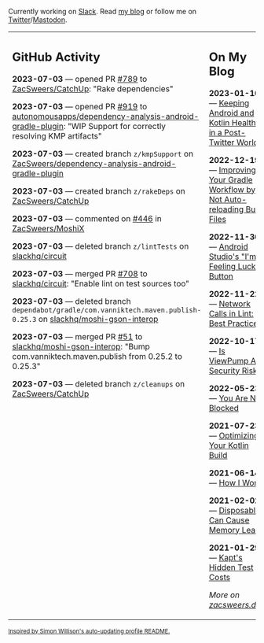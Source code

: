 Currently working on [Slack](https://slack.com/). Read [my blog](https://zacsweers.dev/) or follow me on [Twitter](https://twitter.com/ZacSweers)/[Mastodon](https://hachyderm.io/@ZacSweers).

<table><tr><td valign="top" width="60%">

## GitHub Activity
<!-- githubActivity starts -->
**2023-07-03** — opened PR [#789](https://github.com/ZacSweers/CatchUp/pull/789) to [ZacSweers/CatchUp](https://github.com/ZacSweers/CatchUp): "Rake dependencies"

**2023-07-03** — opened PR [#919](https://github.com/autonomousapps/dependency-analysis-android-gradle-plugin/pull/919) to [autonomousapps/dependency-analysis-android-gradle-plugin](https://github.com/autonomousapps/dependency-analysis-android-gradle-plugin): "WIP Support for correctly resolving KMP artifacts"

**2023-07-03** — created branch `z/kmpSupport` on [ZacSweers/dependency-analysis-android-gradle-plugin](https://github.com/ZacSweers/dependency-analysis-android-gradle-plugin)

**2023-07-03** — created branch `z/rakeDeps` on [ZacSweers/CatchUp](https://github.com/ZacSweers/CatchUp)

**2023-07-03** — commented on [#446](https://github.com/ZacSweers/MoshiX/issues/446#issuecomment-1618903785) in [ZacSweers/MoshiX](https://github.com/ZacSweers/MoshiX)

**2023-07-03** — deleted branch `z/lintTests` on [slackhq/circuit](https://github.com/slackhq/circuit)

**2023-07-03** — merged PR [#708](https://github.com/slackhq/circuit/pull/708) to [slackhq/circuit](https://github.com/slackhq/circuit): "Enable lint on test sources too"

**2023-07-03** — deleted branch `dependabot/gradle/com.vanniktech.maven.publish-0.25.3` on [slackhq/moshi-gson-interop](https://github.com/slackhq/moshi-gson-interop)

**2023-07-03** — merged PR [#51](https://github.com/slackhq/moshi-gson-interop/pull/51) to [slackhq/moshi-gson-interop](https://github.com/slackhq/moshi-gson-interop): "Bump com.vanniktech.maven.publish from 0.25.2 to 0.25.3"

**2023-07-03** — deleted branch `z/cleanups` on [ZacSweers/CatchUp](https://github.com/ZacSweers/CatchUp)
<!-- githubActivity ends -->
</td><td valign="top" width="40%">

## On My Blog
<!-- blog starts -->
**2023-01-10** — [Keeping Android and Kotlin Healthy in a Post-Twitter World](https://www.zacsweers.dev/keeping-android-healthy/)

**2022-12-19** — [Improving Your Gradle Workflow by Not Auto-reloading Build Files](https://www.zacsweers.dev/improving-your-workflow-by-not-auto-reloading-build-files/)

**2022-11-30** — [Android Studio's "I'm Feeling Lucky" Button](https://www.zacsweers.dev/android-studios-im-feeling-lucky-button/)

**2022-11-22** — [Network Calls in Lint: Best Practices](https://www.zacsweers.dev/network-calls-in-lint-best-practices/)

**2022-10-17** — [Is ViewPump A Security Risk?](https://www.zacsweers.dev/is-viewpump-a-security-risk/)

**2022-05-23** — [You Are Not Blocked](https://www.zacsweers.dev/you-are-not-blocked/)

**2021-07-23** — [Optimizing Your Kotlin Build](https://www.zacsweers.dev/optimizing-your-kotlin-build/)

**2021-06-14** — [How I Work](https://www.zacsweers.dev/how-i-work/)

**2021-02-02** — [Disposables Can Cause Memory Leaks](https://www.zacsweers.dev/disposables-can-cause-memory-leaks/)

**2021-01-29** — [Kapt's Hidden Test Costs](https://www.zacsweers.dev/kapts-hidden-test-costs/)
<!-- blog ends -->
_More on [zacsweers.dev](https://zacsweers.dev/)_
</td></tr></table>

<sub><a href="https://simonwillison.net/2020/Jul/10/self-updating-profile-readme/">Inspired by Simon Willison's auto-updating profile README.</a></sub>